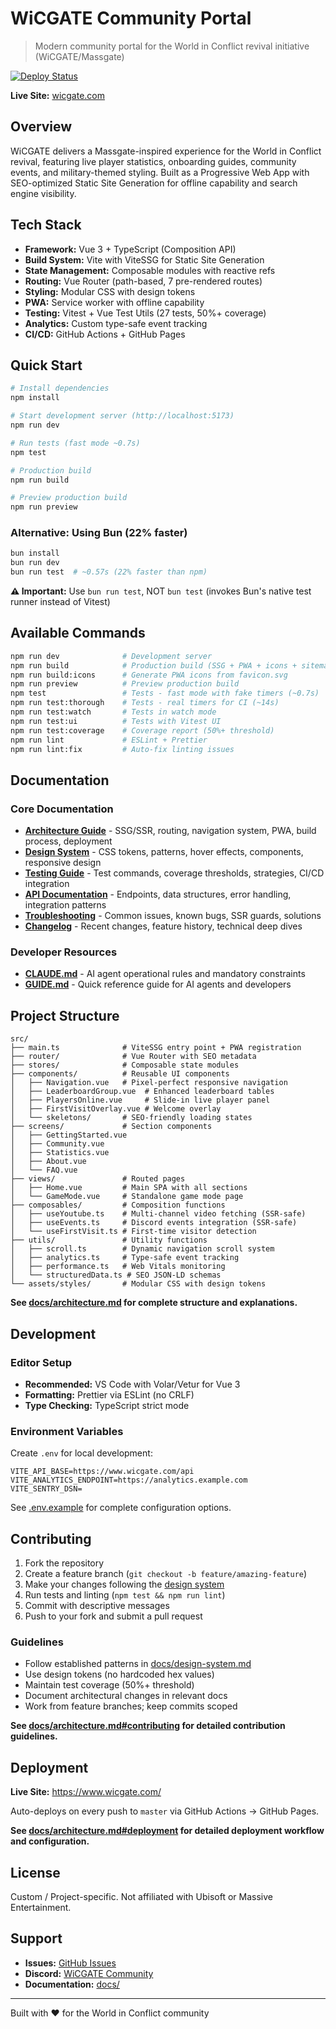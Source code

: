 # WiCGATE Community Portal

> Modern community portal for the World in Conflict revival initiative (WiCGATE/Massgate)

[![Deploy Status](https://github.com/micon4sure/www.wicgate.com/actions/workflows/deploy.yml/badge.svg)](https://github.com/micon4sure/www.wicgate.com/actions/workflows/deploy.yml)

**Live Site:** [wicgate.com](https://wicgate.com)

## Overview

WiCGATE delivers a Massgate-inspired experience for the World in Conflict revival, featuring live player statistics, onboarding guides, community events, and military-themed styling. Built as a Progressive Web App with SEO-optimized Static Site Generation for offline capability and search engine visibility.

## Tech Stack

- **Framework:** Vue 3 + TypeScript (Composition API)
- **Build System:** Vite with ViteSSG for Static Site Generation
- **State Management:** Composable modules with reactive refs
- **Routing:** Vue Router (path-based, 7 pre-rendered routes)
- **Styling:** Modular CSS with design tokens
- **PWA:** Service worker with offline capability
- **Testing:** Vitest + Vue Test Utils (27 tests, 50%+ coverage)
- **Analytics:** Custom type-safe event tracking
- **CI/CD:** GitHub Actions + GitHub Pages

## Quick Start

```bash
# Install dependencies
npm install

# Start development server (http://localhost:5173)
npm run dev

# Run tests (fast mode ~0.7s)
npm test

# Production build
npm run build

# Preview production build
npm run preview
```

### Alternative: Using Bun (22% faster)

```bash
bun install
bun run dev
bun run test  # ~0.57s (22% faster than npm)
```

**⚠️ Important:** Use `bun run test`, NOT `bun test` (invokes Bun's native test runner instead of Vitest)

## Available Commands

```bash
npm run dev              # Development server
npm run build            # Production build (SSG + PWA + icons + sitemap)
npm run build:icons      # Generate PWA icons from favicon.svg
npm run preview          # Preview production build
npm test                 # Tests - fast mode with fake timers (~0.7s)
npm run test:thorough    # Tests - real timers for CI (~14s)
npm run test:watch       # Tests in watch mode
npm run test:ui          # Tests with Vitest UI
npm run test:coverage    # Coverage report (50%+ threshold)
npm run lint             # ESLint + Prettier
npm run lint:fix         # Auto-fix linting issues
```

## Documentation

### Core Documentation

- **[Architecture Guide](docs/architecture.md)** - SSG/SSR, routing, navigation system, PWA, build process, deployment
- **[Design System](docs/design-system.md)** - CSS tokens, patterns, hover effects, components, responsive design
- **[Testing Guide](docs/testing.md)** - Test commands, coverage thresholds, strategies, CI/CD integration
- **[API Documentation](docs/api.md)** - Endpoints, data structures, error handling, integration patterns
- **[Troubleshooting](docs/troubleshooting.md)** - Common issues, known bugs, SSR guards, solutions
- **[Changelog](docs/changelog.md)** - Recent changes, feature history, technical deep dives

### Developer Resources

- **[CLAUDE.md](CLAUDE.md)** - AI agent operational rules and mandatory constraints
- **[GUIDE.md](GUIDE.md)** - Quick reference guide for AI agents and developers

## Project Structure

```
src/
├── main.ts              # ViteSSG entry point + PWA registration
├── router/              # Vue Router with SEO metadata
├── stores/              # Composable state modules
├── components/          # Reusable UI components
│   ├── Navigation.vue   # Pixel-perfect responsive navigation
│   ├── LeaderboardGroup.vue  # Enhanced leaderboard tables
│   ├── PlayersOnline.vue     # Slide-in live player panel
│   ├── FirstVisitOverlay.vue # Welcome overlay
│   └── skeletons/       # SEO-friendly loading states
├── screens/             # Section components
│   ├── GettingStarted.vue
│   ├── Community.vue
│   ├── Statistics.vue
│   ├── About.vue
│   └── FAQ.vue
├── views/               # Routed pages
│   ├── Home.vue         # Main SPA with all sections
│   └── GameMode.vue     # Standalone game mode page
├── composables/         # Composition functions
│   ├── useYoutube.ts    # Multi-channel video fetching (SSR-safe)
│   ├── useEvents.ts     # Discord events integration (SSR-safe)
│   └── useFirstVisit.ts # First-time visitor detection
├── utils/               # Utility functions
│   ├── scroll.ts        # Dynamic navigation scroll system
│   ├── analytics.ts     # Type-safe event tracking
│   ├── performance.ts   # Web Vitals monitoring
│   └── structuredData.ts # SEO JSON-LD schemas
└── assets/styles/       # Modular CSS with design tokens
```

**See [docs/architecture.md](docs/architecture.md#project-structure) for complete structure and explanations.**

## Development

### Editor Setup

- **Recommended:** VS Code with Volar/Vetur for Vue 3
- **Formatting:** Prettier via ESLint (no CRLF)
- **Type Checking:** TypeScript strict mode

### Environment Variables

Create `.env` for local development:

```env
VITE_API_BASE=https://www.wicgate.com/api
VITE_ANALYTICS_ENDPOINT=https://analytics.example.com
VITE_SENTRY_DSN=
```

See [.env.example](.env.example) for complete configuration options.

## Contributing

1. Fork the repository
2. Create a feature branch (`git checkout -b feature/amazing-feature`)
3. Make your changes following the [design system](docs/design-system.md)
4. Run tests and linting (`npm test && npm run lint`)
5. Commit with descriptive messages
6. Push to your fork and submit a pull request

### Guidelines

- Follow established patterns in [docs/design-system.md](docs/design-system.md)
- Use design tokens (no hardcoded hex values)
- Maintain test coverage (50%+ threshold)
- Document architectural changes in relevant docs
- Work from feature branches; keep commits scoped

**See [docs/architecture.md#contributing](docs/architecture.md#contributing) for detailed contribution guidelines.**

## Deployment

**Live Site:** https://www.wicgate.com/

Auto-deploys on every push to `master` via GitHub Actions → GitHub Pages.

**See [docs/architecture.md#deployment](docs/architecture.md#deployment) for detailed deployment workflow and configuration.**

## License

Custom / Project-specific. Not affiliated with Ubisoft or Massive Entertainment.

## Support

- **Issues:** [GitHub Issues](https://github.com/micon4sure/www.wicgate.com/issues)
- **Discord:** [WiCGATE Community](https://discord.gg/WnxwfMTyBe)
- **Documentation:** [docs/](docs/)

---

Built with ❤️ for the World in Conflict community
